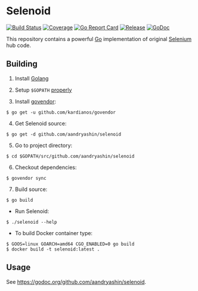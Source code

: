 # Selenoid
[![Build Status](https://travis-ci.org/aandryashin/selenoid.svg?branch=master)](https://travis-ci.org/aandryashin/selenoid)
[![Coverage](https://codecov.io/github/aandryashin/selenoid/coverage.svg)](https://codecov.io/gh/aandryashin/selenoid)
[![Go Report Card](https://goreportcard.com/badge/github.com/aandryashin/selenoid)](https://goreportcard.com/report/github.com/aandryashin/selenoid)
[![Release](https://img.shields.io/github/release/aandryashin/selenoid.svg)](https://github.com/aandryashin/selenoid/releases/latest)
[![GoDoc](https://godoc.org/github.com/aandryashin/selenoid?status.svg)](https://godoc.org/github.com/aandryashin/selenoid)

This repository contains a powerful [Go](http://golang.org/) implementation of original [Selenium](http://github.com/SeleniumHQ/selenium) hub code.

## Building
1) Install [Golang](https://golang.org/doc/install)

2) Setup `$GOPATH` [properly](https://github.com/golang/go/wiki/GOPATH)

3) Install [govendor](https://github.com/kardianos/govendor): 
```
$ go get -u github.com/kardianos/govendor
```
4) Get Selenoid source:
```
$ go get -d github.com/aandryashin/selenoid
```
5) Go to project directory:
```
$ cd $GOPATH/src/github.com/aandryashin/selenoid
```
6) Checkout dependencies:
```
$ govendor sync
```
7) Build source:
```
$ go build
```
* Run Selenoid:
```
$ ./selenoid --help
```
* To build Docker container type:
```
$ GOOS=linux GOARCH=amd64 CGO_ENABLED=0 go build
$ docker build -t selenoid:latest .
```

## Usage

See https://godoc.org/github.com/aandryashin/selenoid.

